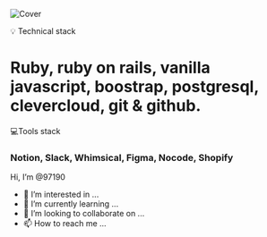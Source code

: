

![Cover](https://user-images.githubusercontent.com/86422513/155713968-6cd51691-f976-44c9-a64a-9cf74b70a081.gif)




💡 Technical stack 

# Ruby, ruby on rails, vanilla javascript, boostrap, postgresql, clevercloud, git & github. 

💻Tools stack

### Notion, Slack, Whimsical, Figma, Nocode, Shopify




Hi, I’m @97190
- 👀 I’m interested in ...
- 🌱 I’m currently learning ...
- 💞️ I’m looking to collaborate on ...
- 📫 How to reach me ...

<!---
97190/97190 is a ✨ special ✨ repository because its `README.md` (this file) appears on your GitHub profile.
You can click the Preview link to take a look at your changes.
--->
